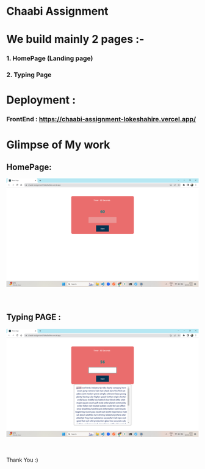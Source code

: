 # Chaabi Assignment

# We build mainly 2 pages :-

### 1. HomePage (Landing page)

### 2. Typing Page

# Deployment :

### FrontEnd : https://chaabi-assignment-lokeshahire.vercel.app/

# Glimpse of My work

## HomePage:

![Homepage](<https://github.com/lokeshahire/Chaabi_Assignment/blob/master/images/Screenshot%20(109).png?raw=true>)
<br>
<br>
<br>

## Typing PAGE :

![Typing](<https://github.com/lokeshahire/Chaabi_Assignment/blob/master/images/Screenshot%20(110).png?raw=true>)
<br>
<br>
<br>

Thank You :)
